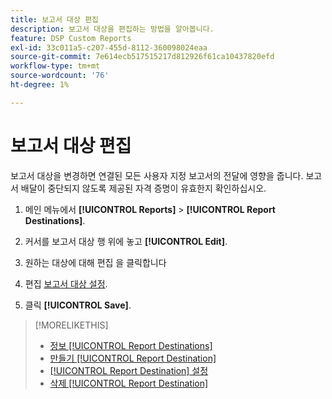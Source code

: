 ```yaml
---
title: 보고서 대상 편집
description: 보고서 대상을 편집하는 방법을 알아봅니다.
feature: DSP Custom Reports
exl-id: 33c011a5-c207-455d-8112-360098024eaa
source-git-commit: 7e614ecb517515217d812926f61ca10437820efd
workflow-type: tm+mt
source-wordcount: '76'
ht-degree: 1%

---
```


# 보고서 대상 편집

보고서 대상을 변경하면 연결된 모든 사용자 지정 보고서의 전달에 영향을 줍니다. 보고서 배달이 중단되지 않도록 제공된 자격 증명이 유효한지 확인하십시오.

1. 메인 메뉴에서 **[!UICONTROL Reports]** > **[!UICONTROL Report Destinations]**.

1. 커서를 보고서 대상 행 위에 놓고 **[!UICONTROL Edit]**.

1. 원하는 대상에 대해 편집 을 클릭합니다

1. 편집 [보고서 대상 설정](/help/dsp/reports/report-destinations/report-destination-settings.md).

1. 클릭 **[!UICONTROL Save]**.

>[!MORELIKETHIS]
>
>* [정보 [!UICONTROL Report Destinations]](/help/dsp/reports/report-destinations/report-destination-about.md)
>* [만들기 [!UICONTROL Report Destination]](/help/dsp/reports/report-destinations/report-destination-create.md)
>* [[!UICONTROL Report Destination] 설정](/help/dsp/reports/report-destinations/report-destination-settings.md)
>* [삭제 [!UICONTROL Report Destination]](/help/dsp/reports/report-destinations/report-destination-delete.md)

